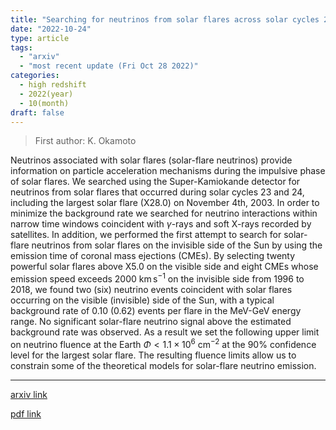 ```yaml
---
title: "Searching for neutrinos from solar flares across solar cycles 23 and 24 with the Super-Kamiokande detector"
date: "2022-10-24"
type: article
tags:
  - "arxiv"
  - "most recent update (Fri Oct 28 2022)"
categories:
  - high redshift
  - 2022(year)
  - 10(month)
draft: false
---
```


> First author: K. Okamoto

 Neutrinos associated with solar flares (solar-flare neutrinos) provide
information on particle acceleration mechanisms during the impulsive phase of
solar flares. We searched using the Super-Kamiokande detector for neutrinos
from solar flares that occurred during solar cycles $23$ and $24$, including
the largest solar flare (X28.0) on November 4th, 2003. In order to minimize the
background rate we searched for neutrino interactions within narrow time
windows coincident with $\gamma$-rays and soft X-rays recorded by satellites.
In addition, we performed the first attempt to search for solar-flare neutrinos
from solar flares on the invisible side of the Sun by using the emission time
of coronal mass ejections (CMEs). By selecting twenty powerful solar flares
above X5.0 on the visible side and eight CMEs whose emission speed exceeds
$2000$ $\mathrm{km \, s^{-1}}$ on the invisible side from 1996 to 2018, we
found two (six) neutrino events coincident with solar flares occurring on the
visible (invisible) side of the Sun, with a typical background rate of $0.10$
($0.62$) events per flare in the MeV-GeV energy range. No significant
solar-flare neutrino signal above the estimated background rate was observed.
As a result we set the following upper limit on neutrino fluence at the Earth
$\mathit{\Phi}<1.1\times10^{6}$ $\mathrm{cm^{-2}}$ at the $90\%$ confidence
level for the largest solar flare. The resulting fluence limits allow us to
constrain some of the theoretical models for solar-flare neutrino emission.

---
[arxiv link](http://arxiv.org/abs/2210.12948v2)

[pdf link](http://arxiv.org/pdf/2210.12948v2)